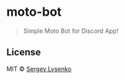 # moto-bot

> Simple Moto Bot for Discord App!

## License

MIT © [Sergey Lysenko](http://soulwish.info)
